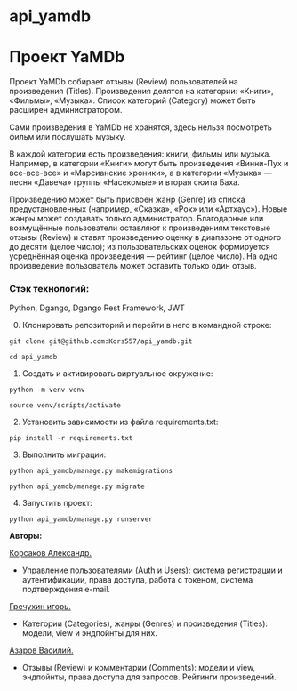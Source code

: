 # api_yamdb
# Проект YaMDb

Проект YaMDb собирает отзывы (Review) пользователей на произведения (Titles).
Произведения делятся на категории: «Книги», «Фильмы», «Музыка». Список категорий (Category) может быть расширен администратором.

Сами произведения в YaMDb не хранятся, здесь нельзя посмотреть фильм или послушать музыку.

В каждой категории есть произведения: книги, фильмы или музыка. Например, в категории «Книги» могут быть произведения «Винни-Пух и все-все-все» и «Марсианские хроники», а в категории «Музыка» — песня «Давеча» группы «Насекомые» и вторая сюита Баха.

Произведению может быть присвоен жанр (Genre) из списка предустановленных (например, «Сказка», «Рок» или «Артхаус»). Новые жанры может создавать только администратор.
Благодарные или возмущённые пользователи оставляют к произведениям текстовые отзывы (Review) и ставят произведению оценку в диапазоне от одного до десяти (целое число); из пользовательских оценок формируется усреднённая оценка произведения — рейтинг (целое число). На одно произведение пользователь может оставить только один отзыв.

### Стэк технологий:
Python, Dgango, Dgango Rest Framework, JWT

0. Клонировать репозиторий и перейти в него в командной строке:

  ```
  git clone git@github.com:Kors557/api_yamdb.git
  ```

  ```
  cd api_yamdb
  ```

1. Cоздать и активировать виртуальное окружение:

  ```
  python -m venv venv
  ```

  ```
  source venv/scripts/activate
  ```

2. Установить зависимости из файла requirements.txt:

  ```
  pip install -r requirements.txt
  ```

3. Выполнить миграции:

  ```
  python api_yamdb/manage.py makemigrations
  ```

  ```
  python api_yamdb/manage.py migrate
  ```

4. Запустить проект:

  ```
  python api_yamdb/manage.py runserver
  ``` 
  
**Авторы:**

[Корсаков Александр.](https://github.com/Kors557)
- Управление пользователями (Auth и Users): система регистрации и аутентификации, права доступа, работа с токеном, система подтверждения e-mail.

[Гречухин игорь.](https://github.com/IgorN5) 
- Категории (Categories), жанры (Genres) и произведения (Titles): модели, view и эндпойнты для них. 

[Азаров Василий.](https://github.com/AzarovVasiliy)
- Отзывы (Review) и комментарии (Comments): модели и view, эндпойнты, права доступа для запросов. Рейтинги произведений.
